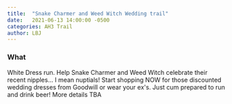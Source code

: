 ```yaml
---
title:  "Snake Charmer and Weed Witch Wedding trail"
date:   2021-06-13 14:00:00 -0500
categories: AH3 Trail
author: LBJ
---
```

### What
White Dress run. Help Snake Charmer and Weed Witch celebrate their recent nipples... I mean nuptials! Start shopping NOW for those discounted wedding dresses from Goodwill or wear your ex's. Just cum prepared to run and drink beer! More details TBA 
